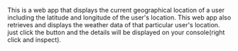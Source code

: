This is a web app that displays the current geographical location of a user including the latitude and longitude of the user's location. 
This web app also retrieves and displays the weather data of that particular user's location.
just click the button and the details will be displayed on your console(right click and inspect).
